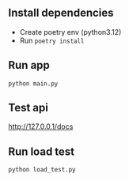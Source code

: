 ## Install dependencies

- Create poetry env (python3.12)
- Run `poetry install`

## Run app

`python main.py`

## Test api

http://127.0.0.1/docs

## Run load test

`python load_test.py`
